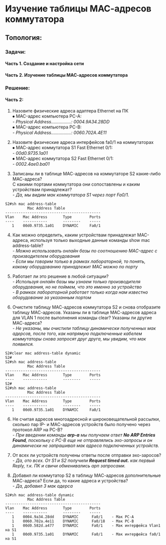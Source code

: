 # Изучение таблицы МАС-адресов коммутатора
## Топология:  

### Задачи:
#### Часть 1. Создание и настройка сети
#### Часть 2. Изучение таблицы МАС-адресов коммутатора

### Решение:
#### Часть 2:

1. Назовите физические адреса адаптера Ethernet на ПК  
⦁	MAC-адрес компьютера PC-A:  
*- Physical Address................: 0004.9A34.28DD*  
⦁	MAC-адрес компьютера PC-B:  
*- Physical Address................: 0060.702A.4E11*

2. Назовите физические адреса интерфейсов fa0/1 на коммутаторах  
⦁	МАС-адрес коммутатора S1 Fast Ethernet 0/1:  
*- 00d0.9735.1a01*  
⦁	МАС-адрес коммутатора S2 Fast Ethernet 0/1:  
*- 0002.4ae0.ba01*

3. Записаны ли в таблице МАС-адресов на коммутаторе S2 какие-либо МАС-адреса?  
С какими портами коммутатора они сопоставлены и каким устройствам принадлежат?  
*- Да, мы видим мак коммутатора S1 через порт Fa0/1.*  
```
S2#sh mac address-table 
          Mac Address Table
-------------------------------------------
Vlan    Mac Address       Type        Ports
----    -----------       --------    -----
   1    00d0.9735.1a01    DYNAMIC     Fa0/1
```

4. Как можно определить, каким устройствам принадлежат МАС-адреса, используя только выходные данные команды show mac address-table?  
*- Можно использовать онлайн базы по соотношению MAC-адрес c производителем оборудования*  
*- Если мы говорим только в рамках лабораторной, то понять, какому оборудованию принадлежит MAC можно по порту*  
5. Работает ли это решение в любой ситуации?  
*- Используя онлайн базы мы узнаем только производителя оборудования, но не поймем, что это именно за устройство*  
*- В рамках лабораторной работает только когда нам известно оборудование за указанным портом*

5. Очистите таблицу МАС-адресов коммутатора S2 и снова отобразите таблицу МАС-адресов.
Указаны ли в таблице МАС-адресов адреса для VLAN 1 после выполнения команды clear? Указаны ли другие МАС-адреса?  
*- Не указаны, мы очистили таблицу динамически полученных мак адерсов, после того, как напрямую подключенные кабелем коммутаторы снова запросят друг друга, мы увидим, что мак появился.*  
```
S2#clear mac address-table dynamic
S2# 
S2#sh mac address-table 
          Mac Address Table
-------------------------------------------
Vlan    Mac Address       Type        Ports
----    -----------       --------    -----
S2#
S2#sh mac address-table 
          Mac Address Table
-------------------------------------------
Vlan    Mac Address       Type        Ports
----    -----------       --------    -----
   1    00d0.9735.1a01    DYNAMIC     Fa0/1
```

6. Не считая адресов многоадресной и широковещательной рассылки, сколько пар IP- и МАС-адресов устройств было получено через протокол ARP на PC-B?  
*- При введении команды **arp-a** мы получаем ответ **No ARP Entries Found**, поскольку с PC-B еще не отправлялись эхо-запросы и он динамически не запрашивал мак адреса подключенных устройств.*
   
7. От всех ли устройств получены ответы после отправки эхо-заросов?  
*- Да, ото всех. От S1 и S2 получили **Request timed out.** как первый Reply, т.к. ПК и свичи обменивались арп запросами.*

8. Добавил ли коммутатор S2 в таблицу МАС-адресов дополнительные МАС-адреса? Если да, то какие адреса и устройства?  
*- Да, добавил 3 мак адерса*
```
S2#sh mac address-table dynamic 
          Mac Address Table
-------------------------------------------
Vlan    Mac Address       Type        Ports
----    -----------       --------    -----
   1    0004.9a34.28dd    DYNAMIC      Fa0/1    - Мак PC-A
   1    0060.702a.4e11    DYNAMIC      Fa0/18   - Мак PC-B
   1    00d0.582d.a477    DYNAMIC      Fa0/1    - Мак интерфейса Vlan1 на S1
   1    00d0.9735.1a01    DYNAMIC      Fa0/1    - Мак интерфейса fa0/1 на S1
```
